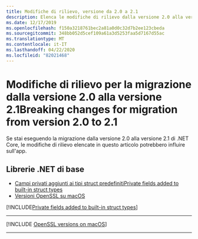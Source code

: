 ```yaml
---
title: Modifiche di rilievo, versione da 2.0 a 2.1
description: Elenca le modifiche di rilievo dalla versione 2.0 alla versione 2.1 di .NET Core.
ms.date: 12/17/2019
ms.openlocfilehash: f150a3218761bec2a81a0d0c32d7b2ee123cbeda
ms.sourcegitcommit: 348bb052d5cef109a61a3d5253faa5d7167d55ac
ms.translationtype: MT
ms.contentlocale: it-IT
ms.lasthandoff: 04/22/2020
ms.locfileid: "82021468"
---
```

# <a name="breaking-changes-for-migration-from-version-20-to-21"></a>Modifiche di rilievo per la migrazione dalla versione 2.0 alla versione 2.1Breaking changes for migration from version 2.0 to 2.1

Se stai eseguendo la migrazione dalla versione 2.0 alla versione 2.1 di .NET Core, le modifiche di rilievo elencate in questo articolo potrebbero influire sull'app.

## <a name="core-net-libraries"></a>Librerie .NET di base

- [Campi privati aggiunti ai tipi struct predefinitiPrivate fields added to built-in struct types](#private-fields-added-to-built-in-struct-types)
- [Versioni OpenSSL su macOS](#openssl-versions-on-macos)

[!INCLUDE[Private fields added to built-in struct types](~/includes/core-changes/corefx/2.1/instantiate-struct.md)]

***

[!INCLUDE [OpenSSL versions on macOS](../../../includes/core-changes/corefx/openssl-dependencies-macos.md)]

***
